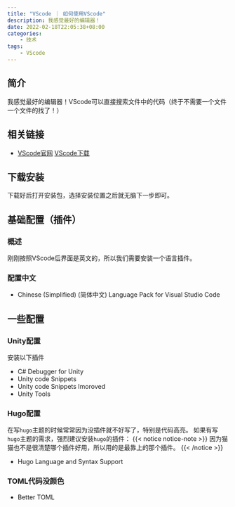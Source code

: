 ```yaml
---
title: "VScode ｜ 如何使用VScode"
description: 我感觉最好的编辑器！
date: 2022-02-18T22:05:38+08:00
categories:
    - 技术
tags:
    - VScode
---
```


## 简介
我感觉最好的编辑器！VScode可以直接搜索文件中的代码（终于不需要一个文件一个文件的找了！）
## 相关链接
- [VScode官网](https://code.visualstudio.com/) [VScode下载](https://code.visualstudio.com/Download)
## 下载安装
下载好后打开安装包，选择安装位置之后就无脑下一步即可。
## 基础配置（插件）
### 概述
刚刚按照VScode后界面是英文的，所以我们需要安装一个语言插件。
### 配置中文
- Chinese (Simplified) (简体中文) Language Pack for Visual Studio Code
## 一些配置
### Unity配置
安装以下插件
- C# Debugger for Unity
- Unity code Snippets
- Unity code Snippets Imoroved
- Unity Tools
### Hugo配置
在写`hugo`主题的时候常常因为没插件就不好写了，特别是代码高亮。
如果有写`hugo`主题的需求，强烈建议安装`hugo`的插件：
{{< notice notice-note >}}
因为猫猫也不是很清楚哪个插件好用，所以用的是最靠上的那个插件。
{{< /notice >}}
- Hugo Language and Syntax Support
### TOML代码没颜色
- Better TOML